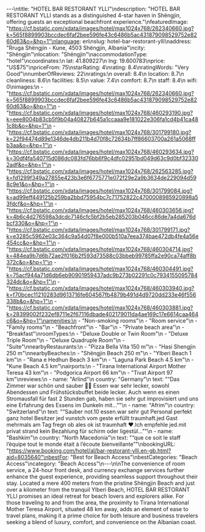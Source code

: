 ---\ntitle: "HOTEL BAR RESTORANT YLLI"\ndescription: "HOTEL BAR RESTORANT YLLI stands as a distinguished 4-star haven in Shëngjin, offering guests an exceptional beachfront experience."\nfeaturedImage: "https://cf.bstatic.com/xdata/images/hotel/max1024x768/262340660.jpg?k=565f8899903bccdec6faf2bee596fe43c6486b5ac431879098529752e8260d63&o=&hp=1"\nlanguage: en\nslug: hotel-bar-restorant-ylli\naddress: "Rruga Shëngjin - Kune, 4503 Shëngjin, Albania"\ncity: "Shëngjin"\nlocation: "Shëngjin"\naccommodationType: "hotel"\ncoordinates:\n  lat: 41.809227\n  lng: 19.600783\nprice: "US$75"\npriceFrom: 75\nstarRating: 4\nrating: 8.4\nratingWords: "Very Good"\nnumberOfReviews: 22\nratings:\n  overall: 8.4\n  location: 8.7\n  cleanliness: 8.6\n  facilities: 8.5\n  value: 7.4\n  comfort: 8.7\n  staff: 8.4\n  wifi: 0\nimages:\n  - "https://cf.bstatic.com/xdata/images/hotel/max1024x768/262340660.jpg?k=565f8899903bccdec6faf2bee596fe43c6486b5ac431879098529752e8260d63&o=&hp=1"\n  - "https://cf.bstatic.com/xdata/images/hotel/max1024x768/460293190.jpg?k=eee8004b83cb5f9b04a40827b645a1ccaaa9e181022e306fa1cd4b41ca481c8b&o=&hp=1"\n  - "https://cf.bstatic.com/xdata/images/hotel/max1024x768/301799180.jpg?k=22f94474d89e1346de4db211b4d70f8c72634b7ff86603700a261a5068ffb3aa&o=&hp=1"\n  - "https://cf.bstatic.com/xdata/images/hotel/max1024x768/460293634.jpg?k=30df4fa540715d086dc083fd76bb6f9c4dfc02951bd049d63c9d0bf323302adf&o=&hp=1"\n  - "https://cf.bstatic.com/xdata/images/hotel/max1024x768/262563285.jpg?k=fd1299f349a27855e423b3e6f6775771e072f29e2a9b3634de229094d598c9e1&o=&hp=1"\n  - "https://cf.bstatic.com/xdata/images/hotel/max1024x768/301799084.jpg?k=ad99eff449125b259ba2bbd75954bc7c71752822c4700008985920898a53fdcf&o=&hp=1"\n  - "https://cf.bstatic.com/xdata/images/hotel/max1024x768/460303656.jpg?k=4b6c4d276598a3dcdc7146cfc5bf2b5eb285203b046cc86de7a4da676dbcf330&o=&hp=1"\n  - "https://cf.bstatic.com/xdata/images/hotel/max1024x768/301799171.jpg?k=e3285c5962e03c364c9a54d07f8e000b510a7eea374bae472db4fe4a56e454cc&o=&hp=1"\n  - "https://cf.bstatic.com/xdata/images/hotel/max1024x768/460304714.jpg?k=484ea9b7d6b72ae2f016b2f593d73588c03bbeb99785ffa2e90ca74aff8b372c&o=&hp=1"\n  - "https://cf.bstatic.com/xdata/images/hotel/max1024x768/460304491.jpg?k=75acf944a71d6db6eb90901959437adc9b273b02291c0c7934155095784324dc&o=&hp=1"\n  - "https://cf.bstatic.com/xdata/images/hotel/max1024x768/460303940.jpg?k=f70bcec11210283d9613716fe604567fb4879b491d4d9720dd233e46f556338b&o=&hp=1"\n  - "https://cf.bstatic.com/xdata/images/hotel/max1024x768/460303881.jpg?k=28399002f232ef8711e2f67116dbade402179011da4ae169c17e6614caa464c6&o=&hp=1"\namenities:\n  - "Non-smoking rooms"\n  - "Room service"\n  - "Family rooms"\n  - "Beachfront"\n  - "Bar"\n  - "Private beach area"\n  - "Breakfast"\nroomTypes:\n  - "Deluxe Double or Twin Room"\n  - "Deluxe Triple Room"\n  - "Deluxe Quadruple Room"\n  - "Suite"\nnearbyRestaurants:\n  - "Pizza Bella Vita 150 m"\n  - "Hasi Shengjin 250 m"\nnearbyBeaches:\n  - "Shëngjin Beach 250 m"\n  - "Ylberi Beach 1 km"\n  - "Rana e Hedhun Beach 3 km"\n  - "Laguna Park Beach 4.5 km"\n  - "Kune Beach 4.5 km"\nairports:\n  - "Tirana International Airport Mother Teresa 43 km"\n  - "Podgorica Airport 66 km"\n  - "Tivat Airport 97 km"\nreviews:\n  - name: "Arlind"\n    country: "Germany"\n    text: "“Das Zimmer war schön und sauber 👍🏻 Essen war sehr lecker, sowohl Abendessen und Frühstücksbuffet beide lecker. Auch wenn es einen Stromausfall für fast 2 Stunden gab, haben sie sehr gut improvisiert und uns eine Erfahrung des Essens im Dunkeln mit...”"\n  - name: "Afrim"\n    country: "Switzerland"\n    text: "“Sauber not.10 essen.war sehr gut Personal perfekt ganz hotel Besitzer jed vunstch vom geste erfüllt traumhaft.jed Gast mehrmals am Tag fregn ob ales ok ist traumhaft ❤️.Ich empfehle jed.mit privat strand kein Bezahlung für schirm oder ligestül...”"\n  - name: "Bashkim"\n    country: "North Macedonia"\n    text: "“que ce soit le staff l’équipe tout le monde était à l’écoute bienveillante”"\nbookingURL: "https://www.booking.com/hotel/al/bar-restorant-ylli.en-gb.html?aid=8035640"\nbestFor: "Best for Beach Access"\nbestCategories: "Beach Access"\ncategory: "Beach Access"\n---\n\nThe convenience of room service, a 24-hour front desk, and currency exchange services further enhance the guest experience, providing seamless support throughout their stay. Located a mere 400 meters from the pristine Shëngjin Beach and just over a kilometer from the tranquil Ylberi Beach, HOTEL BAR RESTORANT YLLI promises an ideal retreat for beach lovers and explorers alike. For those traveling to and from the area, the proximity to Tirana International Mother Teresa Airport, situated 48 km away, adds an element of ease to travel plans, making it a prime choice for both leisure and business travelers seeking a blend of luxury, comfort, and convenience on the Albanian coast.